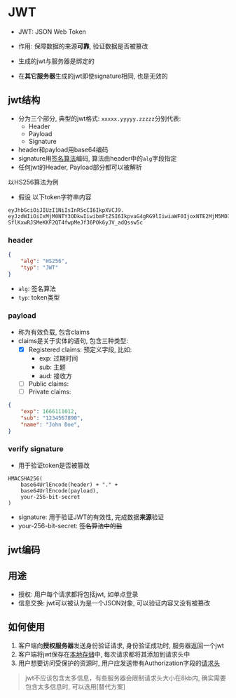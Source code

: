 # JWT

- JWT: JSON Web Token
- 作用: 保障数据的来源**可靠**, 验证数据是否被篡改


- 生成的jwt与服务器是绑定的
- 在**其它服务器**生成的jwt即使signature相同, 也是无效的

## jwt结构

- 分为三个部分, 典型的jwt格式: `xxxxx.yyyyy.zzzzz`分别代表: 
  - Header
  - Payload
  - Signature
- header和payload用base64编码
- signature用[签名算法]()编码, 算法由header中的`alg`字段指定
- 任何jwt的Header, Payload部分都可以被解析

以HS256算法为例

- 假设 以下token字符串内容

```
eyJhbGciOiJIUzI1NiIsInR5cCI6IkpXVCJ9.
eyJzdWIiOiIxMjM0NTY3ODkwIiwibmFtZSI6IkpvaG4gRG9lIiwiaWF0IjoxNTE2MjM5MDIyfQ.
SflKxwRJSMeKKF2QT4fwpMeJf36POk6yJV_adQssw5c
```

### header

```json
{
    "alg": "HS256",
    "typ": "JWT"
}
```

- `alg`: 签名算法
- `typ`: token类型

### payload

- 称为有效负载, 包含claims
- claims是关于实体的语句, 包含三种类型: 
  - [x] Registered claims: 预定义字段, 比如: 
    - exp: 过期时间
    - sub: 主题
    - aud: 接收方
  - [ ] Public claims: 
  - [ ] Private claims: 

```json
{
    "exp": 1666111012,
    "sub": "1234567890",
    "name": "John Doe",
}
``` 

### verify signature

- 用于验证token是否被篡改

```
HMACSHA256(
    base64UrlEncode(header) + "." +
    base64UrlEncode(payload),
    your-256-bit-secret
)
```

- signature: 用于验证JWT的有效性, 完成数据**来源**验证
- your-256-bit-secret: ~~签名算法中的盐~~

## jwt编码


## 用途

- 授权: 用户每个请求都将包括jwt, 如单点登录
- 信息交换: jwt可以被认为是一个JSON对象, 可以验证内容又没有被篡改

## 如何使用

1. 客户端向**授权服务器**发送身份验证请求, 身份验证成功时, 服务器返回一个jwt 
2. 客户端将jwt保存在[本地存储](../javascript/JavaScript_BOM.md#localStorage)中, 每次请求都将其添加到请求头中
3. 用户想要访问受保护的资源时, 用户应发送带有Authorization字段的[请求头](./Http_Request_Message.md#请求头)

> jwt不应该包含太多信息，有些服务器会限制请求头大小在8kb内, 确实需要包含太多信息时, 可以选用[替代方案]
